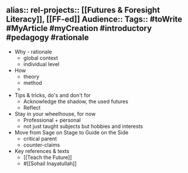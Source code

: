 alias::
rel-projects:: [[Futures & Foresight Literacy]], [[FF-ed]]
Audience::
Tags:: #toWrite #MyArticle #myCreation #introductory #pedagogy #rationale
-
- Why - rationale
	- global context
	- individual level
- How
	- theory
	- method
	-
- Tips & tricks, do's and don't for
	- Acknowledge the shadow, the used futures
	- Reflect
- Stay in your wheelhouse, for now
	- Professional + personal
	- not just taught subjects but hobbies and interests
- Move from Sage on Stage to Guide on the Side
	- critical parent
	- counter-claims
- Key references & texts
	- [[Teach the Future]]
	- #[[Sohail Inayatullah]]
